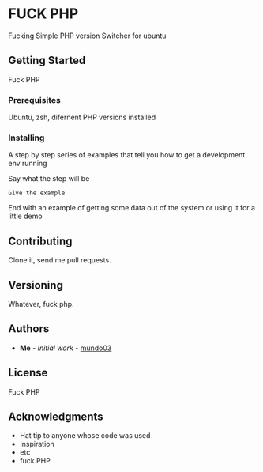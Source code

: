 # FUCK PHP

Fucking Simple PHP version Switcher for ubuntu

## Getting Started

Fuck PHP

### Prerequisites

Ubuntu, zsh, difernent PHP versions installed


### Installing

A step by step series of examples that tell you how to get a development env running

Say what the step will be

```
Give the example
```

End with an example of getting some data out of the system or using it for a little demo

## Contributing

Clone it, send me pull requests.

## Versioning

Whatever, fuck php.

## Authors

* **Me** - *Initial work* - [mundo03](https://github.com/mundo03)

## License

Fuck PHP

## Acknowledgments

* Hat tip to anyone whose code was used
* Inspiration
* etc
* fuck PHP
